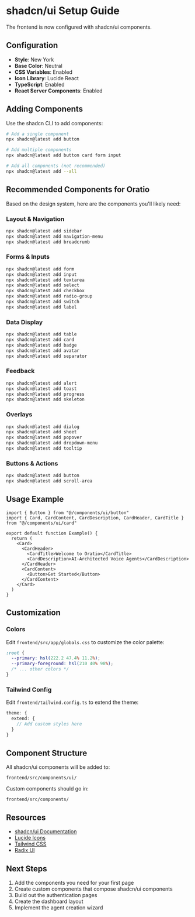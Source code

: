 # shadcn/ui Setup Guide

The frontend is now configured with shadcn/ui components.

## Configuration

- **Style**: New York
- **Base Color**: Neutral
- **CSS Variables**: Enabled
- **Icon Library**: Lucide React
- **TypeScript**: Enabled
- **React Server Components**: Enabled

## Adding Components

Use the shadcn CLI to add components:

```bash
# Add a single component
npx shadcn@latest add button

# Add multiple components
npx shadcn@latest add button card form input

# Add all components (not recommended)
npx shadcn@latest add --all
```

## Recommended Components for Oratio

Based on the design system, here are the components you'll likely need:

### Layout & Navigation
```bash
npx shadcn@latest add sidebar
npx shadcn@latest add navigation-menu
npx shadcn@latest add breadcrumb
```

### Forms & Inputs
```bash
npx shadcn@latest add form
npx shadcn@latest add input
npx shadcn@latest add textarea
npx shadcn@latest add select
npx shadcn@latest add checkbox
npx shadcn@latest add radio-group
npx shadcn@latest add switch
npx shadcn@latest add label
```

### Data Display
```bash
npx shadcn@latest add table
npx shadcn@latest add card
npx shadcn@latest add badge
npx shadcn@latest add avatar
npx shadcn@latest add separator
```

### Feedback
```bash
npx shadcn@latest add alert
npx shadcn@latest add toast
npx shadcn@latest add progress
npx shadcn@latest add skeleton
```

### Overlays
```bash
npx shadcn@latest add dialog
npx shadcn@latest add sheet
npx shadcn@latest add popover
npx shadcn@latest add dropdown-menu
npx shadcn@latest add tooltip
```

### Buttons & Actions
```bash
npx shadcn@latest add button
npx shadcn@latest add scroll-area
```

## Usage Example

```tsx
import { Button } from "@/components/ui/button"
import { Card, CardContent, CardDescription, CardHeader, CardTitle } from "@/components/ui/card"

export default function Example() {
  return (
    <Card>
      <CardHeader>
        <CardTitle>Welcome to Oratio</CardTitle>
        <CardDescription>AI-Architected Voice Agents</CardDescription>
      </CardHeader>
      <CardContent>
        <Button>Get Started</Button>
      </CardContent>
    </Card>
  )
}
```

## Customization

### Colors

Edit `frontend/src/app/globals.css` to customize the color palette:

```css
:root {
  --primary: hsl(222.2 47.4% 11.2%);
  --primary-foreground: hsl(210 40% 98%);
  /* ... other colors */
}
```

### Tailwind Config

Edit `frontend/tailwind.config.ts` to extend the theme:

```typescript
theme: {
  extend: {
    // Add custom styles here
  }
}
```

## Component Structure

All shadcn/ui components will be added to:
```
frontend/src/components/ui/
```

Custom components should go in:
```
frontend/src/components/
```

## Resources

- [shadcn/ui Documentation](https://ui.shadcn.com/)
- [Lucide Icons](https://lucide.dev/)
- [Tailwind CSS](https://tailwindcss.com/)
- [Radix UI](https://www.radix-ui.com/)

## Next Steps

1. Add the components you need for your first page
2. Create custom components that compose shadcn/ui components
3. Build out the authentication pages
4. Create the dashboard layout
5. Implement the agent creation wizard
